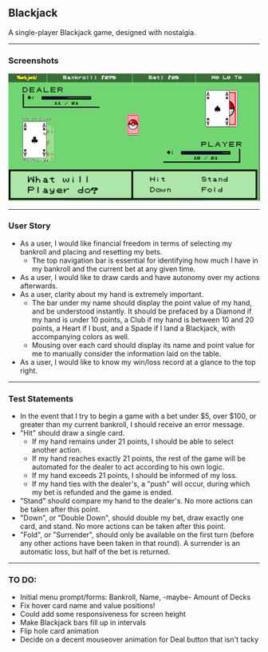 ## Blackjack

A single-player Blackjack game, designed with nostalgia.

---

### Screenshots

<img src="images/screenshot01.png" />

---

### User Story

- As a user, I would like financial freedom in terms of selecting my bankroll and placing and resetting my bets.
  - The top navigation bar is essential for identifying how much I have in my bankroll and the current bet at any given time.
- As a user, I would like to draw cards and have autonomy over my actions afterwards.
- As a user, clarity about my hand is extremely important.
  - The bar under my name should display the point value of my hand, and be understood instantly. It should be prefaced by a Diamond if my hand is under 10 points, a Club if my hand is between 10 and 20 points, a Heart if I bust, and a Spade if I land a Blackjack, with accompanying colors as well.
  - Mousing over each card should display its name and point value for me to manually consider the information laid on the table.
- As a user, I would like to know my win/loss record at a glance to the top right.

---
### Test Statements

- In the event that I try to begin a game with a bet under $5, over $100, or greater than my current bankroll, I should receive an error message.
- "Hit" should draw a single card.
  - If my hand remains under 21 points, I should be able to select another action.
  - If my hand reaches exactly 21 points, the rest of the game will be automated for the dealer to act according to his own logic.
  - If my hand exceeds 21 points, I should be informed of my loss.
  - If my hand ties with the dealer's, a "push" will occur, during which my bet is refunded and the game is ended.
- "Stand" should compare my hand to the dealer's. No more actions can be taken after this point.
- "Down", or "Double Down", should double my bet, draw exactly one card, and stand. No more actions can be taken after this point.
- "Fold", or "Surrender", should only be available on the first turn (before any other actions have been taken in that round). A surrender is an automatic loss, but half of the bet is returned.

---
### TO DO:
- Initial menu prompt/forms: Bankroll, Name, -maybe- Amount of Decks
- Fix hover card name and value positions!
- Could add some responsiveness for screen height
- Make Blackjack bars fill up in intervals
- Flip hole card animation
- Decide on a decent mouseover animation for Deal button that isn't tacky
